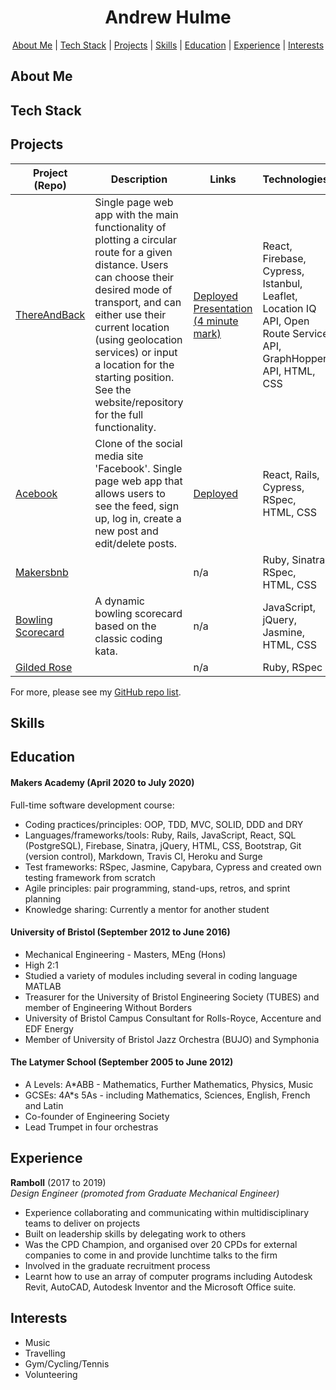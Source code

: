 <div align="center">
  
# Andrew Hulme #

[About Me](#about_me) | [Tech Stack](#tech-stack) | [Projects](#projects) | [Skills](#skills) | [Education](#education) | [Experience](#experience) | [Interests](#interests)

</div>

## <a name="about_me">About Me</a>



## <a name="tech-stack">Tech Stack</a> 


## <a name="projects">Projects</a>

| Project (Repo)   | Description | Links | Technologies |
|---        |---          |---   |---           |
| [ThereAndBack](https://github.com/AndrewHulme/route_planner) | Single page web app with the main functionality of plotting a circular route for a given distance. Users can choose their desired mode of transport, and can either use their current location (using geolocation services) or input a location for the starting position. See the website/repository for the full functionality.  | [Deployed](https://thereandback.surge.sh/) <br> [Presentation (4 minute mark)](https://lnkd.in/dk9HyWh) | React, Firebase, Cypress, Istanbul, Leaflet, Location IQ API, Open Route Service API, GraphHopper API, HTML, CSS |
| [Acebook](https://github.com/AndrewHulme/acebook-the-fat-controllers-frontend) | Clone of the social media site 'Facebook'. Single page web app that allows users to see the feed, sign up, log in, create a new post and edit/delete posts. | [Deployed](http://acebook.surge.sh) | React, Rails, Cypress, RSpec, HTML, CSS |
| [Makersbnb](https://github.com/AndrewHulme/Makersbnb) |  | n/a | Ruby, Sinatra, RSpec, HTML, CSS |
| [Bowling Scorecard](https://github.com/AndrewHulme/bowling-challenge) | A dynamic bowling scorecard based on the classic coding kata. | n/a | JavaScript, jQuery, Jasmine, HTML, CSS |
| [Gilded Rose](https://github.com/AndrewHulme/GildedRose-Refactoring-Kata) |  | n/a | Ruby, RSpec |




For more, please see my [GitHub repo list](https://github.com/AndrewHulme?tab=repositories).

## <a name="skills">Skills</a>

## <a name="education">Education</a>

#### Makers Academy (April 2020 to July 2020)

Full-time software development course:	

- Coding practices/principles: OOP, TDD, MVC, SOLID, DDD and DRY
- Languages/frameworks/tools: Ruby, Rails, JavaScript, React, SQL (PostgreSQL), Firebase, Sinatra, jQuery, HTML, CSS, Bootstrap, Git (version control), Markdown, Travis CI, Heroku and Surge
- Test frameworks: RSpec, Jasmine, Capybara, Cypress and created own testing framework from scratch
- Agile principles: pair programming, stand-ups, retros, and sprint planning
- Knowledge sharing: Currently a mentor for another student


#### University of Bristol (September 2012 to June 2016)

- Mechanical Engineering - Masters, MEng (Hons)
- High 2:1
- Studied a variety of modules including several in coding language MATLAB
- Treasurer for the University of Bristol Engineering Society (TUBES) and member of Engineering Without Borders
- University of Bristol Campus Consultant for Rolls-Royce, Accenture and EDF Energy
- Member of University of Bristol Jazz Orchestra (BUJO) and Symphonia

#### The Latymer School (September 2005 to June 2012)

- A Levels: A*ABB - Mathematics, Further Mathematics, Physics, Music 
- GCSEs: 4A*s 5As - including Mathematics, Sciences, English, French and Latin
- Co-founder of Engineering Society
- Lead Trumpet in four orchestras



## <a name="experience">Experience</a>

**Ramboll** (2017 to 2019)    
*Design Engineer (promoted from Graduate Mechanical Engineer)*  
- Experience collaborating and communicating within multidisciplinary teams to deliver on projects
- Built on leadership skills by delegating work to others 
- Was the CPD Champion, and organised over 20 CPDs for external companies to come in and provide lunchtime talks to the firm
- Involved in the graduate recruitment process
- Learnt how to use an array of computer programs including Autodesk Revit, AutoCAD, Autodesk Inventor and the Microsoft Office suite.



## <a name="interests">Interests</a>

- Music
- Travelling
- Gym/Cycling/Tennis
- Volunteering
